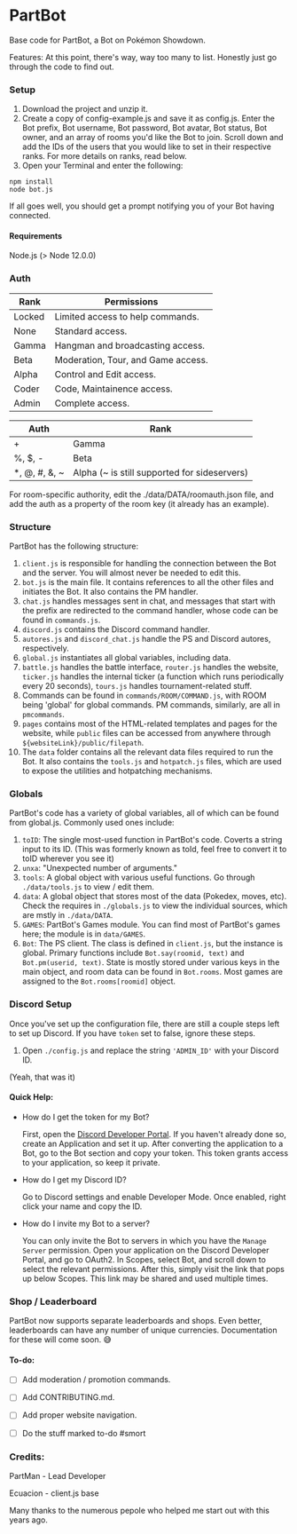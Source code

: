 # PartBot

Base code for PartBot, a Bot on Pokémon Showdown.

Features:
At this point, there's way, way too many to list. Honestly just go through the code to find out.


### Setup

1. Download the project and unzip it.
1. Create a copy of config-example.js and save it as config.js. Enter the Bot prefix, Bot username, Bot password, Bot avatar, Bot status, Bot owner, and an array of rooms you'd like the Bot to join. Scroll down and add the IDs of the users that you would like to set in their respective ranks. For more details on ranks, read below.
1. Open your Terminal and enter the following:
```
npm install
node bot.js
```


If all goes well, you should get a prompt notifying you of your Bot having connected.


#### Requirements
Node.js (> Node 12.0.0)



### Auth

Rank | Permissions
-----|------------
Locked | Limited access to help commands.
None | Standard access.
Gamma | Hangman and broadcasting access.
Beta | Moderation, Tour, and Game access.
Alpha | Control and Edit access.
Coder | Code, Maintainence access.
Admin | Complete access.


Auth | Rank
-----|-----
 \+ | Gamma
 \%, $, - | Beta
 \*, @, #, &, ~ | Alpha (~ is still supported for sideservers)


For room-specific authority, edit the ./data/DATA/roomauth.json file, and add the auth as a property of the room key (it already has an example).


### Structure
PartBot has the following structure:
1. `client.js` is responsible for handling the connection between the Bot and the server. You will almost never be needed to edit this.
2. `bot.js` is the main file. It contains references to all the other files and initiates the Bot. It also contains the PM handler.
3. `chat.js` handles messages sent in chat, and messages that start with the prefix are redirected to the command handler, whose code can be found in `commands.js`.
4. `discord.js` contains the Discord command handler.
5. `autores.js` and `discord_chat.js` handle the PS and Discord autores, respectively.
6. `global.js` instantiates all global variables, including data.
7. `battle.js` handles the battle interface, `router.js` handles the website, `ticker.js` handles the internal ticker (a function which runs periodically every 20 seconds), `tours.js` handles tournament-related stuff.
8. Commands can be found in `commands/ROOM/COMMAND.js`, with ROOM being 'global' for global commands. PM commands, similarly, are all in `pmcommands`.
9. `pages` contains most of the HTML-related templates and pages for the website, while `public` files can be accessed from anywhere through `${websiteLink}/public/filepath`.
10. The `data` folder contains all the relevant data files required to run the Bot. It also contains the `tools.js` and `hotpatch.js` files, which are used to expose the utilities and hotpatching mechanisms.


### Globals
PartBot's code has a variety of global variables, all of which can be found from global.js. Commonly used ones include:
1. ``toID``: The single most-used function in PartBot's code. Coverts a string input to its ID. (This was formerly known as toId, feel free to convert it to toID wherever you see it)
1. ``unxa``: "Unexpected number of arguments."
1. ``tools``: A global object with various useful functions. Go through ``./data/tools.js`` to view / edit them.
1. ``data``: A global object that stores most of the data (Pokedex, moves, etc). Check the requires in ``./globals.js`` to view the individual sources, which are mstly in ``./data/DATA``.
1. ``GAMES``: PartBot's Games module. You can find most of PartBot's games here; the module is in `data/GAMES`.
1. ``Bot``: The PS client. The class is defined in ``client.js``, but the instance is global. Primary functions include ``Bot.say(roomid, text)`` and ``Bot.pm(userid, text)``. State is mostly stored under various keys in the main object, and room data can be found in ``Bot.rooms``. Most games are assigned to the ``Bot.rooms[roomid]`` object.


### Discord Setup
Once you've set up the configuration file, there are still a couple steps left to set up Discord. If you have ``token`` set to false, ignore these steps.
1. Open `./config.js` and replace the string ``'ADMIN_ID'`` with your Discord ID.

(Yeah, that was it)

#### Quick Help:
- How do I get the token for my Bot?

  First, open the [Discord Developer Portal](https://discord.com/developers). If you haven't already done so, create an Application and set it up. After converting the application to a Bot, go to the Bot section and copy your token. This token grants access to your application, so keep it private.

- How do I get my Discord ID?

  Go to Discord settings and enable Developer Mode. Once enabled, right click your name and copy the ID.

- How do I invite my Bot to a server?

  You can only invite the Bot to servers in which you have the ``Manage Server`` permission. Open your application on the Discord Developer Portal, and go to OAuth2. In Scopes, select Bot, and scroll down to select the relevant permissions. After this, simply visit the link that pops up below Scopes. This link may be shared and used multiple times.


### Shop / Leaderboard
PartBot now supports separate leaderboards and shops. Even better, leaderboards can have any number of unique currencies.
Documentation for these will come soon. :sweat_smile:
 
 
#### To-do:

 - [ ] Add moderation / promotion commands.
 - [ ] Add CONTRIBUTING.md.
 - [ ] Add proper website navigation.
 - [ ] Do the stuff marked to-do #smort
 
 
 ### Credits:
 PartMan - Lead Developer
 
 Ecuacion - client.js base

 Many thanks to the numerous pepole who helped me start out with this years ago.